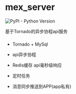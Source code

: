 # mex_server

![PyPI - Python Version](https://img.shields.io/pypi/pyversions/Django.svg)

基于Tornado的异步协程api服务

###

- Tornado + MySql

- api异步协程

- Redis缓存 api毫秒级响应

- 定时任务

- 消息同步推送到APP(app私有) 

